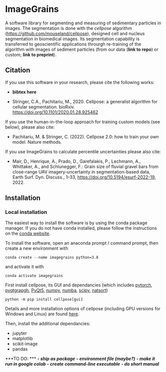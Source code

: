 # ImageGrains  
   
A software library for segmenting and measuring of sedimentary particles in images. The segmentation is done with the *cellpose* algorithm  (https://github.com/mouseland/cellpose), designed cell and nucleus segmentation in biomedical images. Its segmentation capability is transferred to geoscientific applications throurgh re-training of the algorithm with images of sediment particles (from our data (**link to repo**) or custom; **link to preprint**).

## Citation  
   
If you use this software in your research, please cite the following works:  
- **bibtex here**  

- Stringer, C.A., Pachitariu, M., 2020. Cellpose: a generalist algorithm for cellular segmentation. bioRxiv. https://doi.org/10.1101/2020.01.28.925462 

If you use the human-in-the-loop approach for training custom models (see below), please also cite:  
- Pachitariu, M. & Stringer, C. (2022). Cellpose 2.0: how to train your own model. Nature methods.

If you use ImageGrains to calculate percentile uncertainties please also cite:
- Mair, D., Henrique, A., Prado, D., Garefalakis, P., Lechmann, A., Whittaker, A., and Schlunegger, F.: Grain size of fluvial gravel bars from close-range UAV imagery-uncertainty in segmentation-based data, Earth Surf. Dyn. Discuss., 1–33, https://doi.org/10.5194/esurf-2022-19, 2022.

## Installation 
    
### Local installation  

The easiest way to install the software is by using the conda package manager. If you do not have conda installed, please follow the instructions on the [conda website](https://docs.conda.io/en/latest/miniconda.html).  
   
To install the software, open an anaconda prompt / command prompt, then create a new environment with
```
conda create --name imagegrains python=3.8
```
and activate it with 
```
conda activate imagegrains
```

First install cellpose, its GUI and dependancies (which includes [pytorch](https://pytorch.org/), [pyqtgrapgh](https://www.pyqtgraph.org/), [PyQt5](https://www.riverbankcomputing.com/static/Docs/PyQt5/), [numpy](https://numpy.org/), [numba](http://numba.pydata.org/numba-doc/latest/user/5minguide.html), [scipy](https://scipy.org/), [natsort](https://natsort.readthedocs.io/en/master/)) 
```
python -m pip install cellpose[gui]
```

Details and more installation options of cellpose (including GPU versions for Windows and Linux) are found [here](https://github.com/mouseland/cellpose#installation).

Then, install the additional dependancies:  

- jupyter
- matplotlib
- scikit-image
- pandas

***TO DO: ***
***- ship as package***
***- environment file (maybe?)***
***- make it run in google colab***
***- create command-line executable***
***- do short manual***







